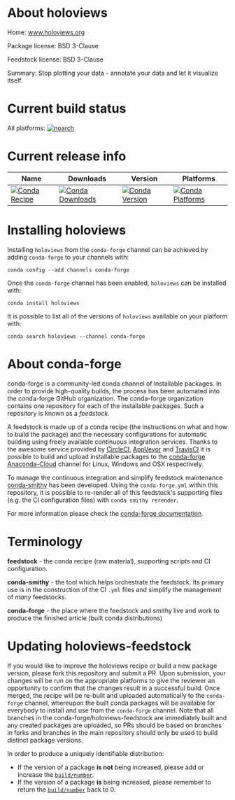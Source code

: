 About holoviews
===============

Home: www.holoviews.org

Package license: BSD 3-Clause

Feedstock license: BSD 3-Clause

Summary: Stop plotting your data - annotate your data and let it visualize itself.



Current build status
====================

All platforms:
[![noarch](https://img.shields.io/circleci/project/github/conda-forge/holoviews-feedstock/master.svg?label=noarch)](https://circleci.com/gh/conda-forge/holoviews-feedstock)

Current release info
====================

| Name | Downloads | Version | Platforms |
| --- | --- | --- | --- |
| [![Conda Recipe](https://img.shields.io/badge/recipe-holoviews-green.svg)](https://anaconda.org/conda-forge/holoviews) | [![Conda Downloads](https://img.shields.io/conda/dn/conda-forge/holoviews.svg)](https://anaconda.org/conda-forge/holoviews) | [![Conda Version](https://img.shields.io/conda/vn/conda-forge/holoviews.svg)](https://anaconda.org/conda-forge/holoviews) | [![Conda Platforms](https://img.shields.io/conda/pn/conda-forge/holoviews.svg)](https://anaconda.org/conda-forge/holoviews) |

Installing holoviews
====================

Installing `holoviews` from the `conda-forge` channel can be achieved by adding `conda-forge` to your channels with:

```
conda config --add channels conda-forge
```

Once the `conda-forge` channel has been enabled, `holoviews` can be installed with:

```
conda install holoviews
```

It is possible to list all of the versions of `holoviews` available on your platform with:

```
conda search holoviews --channel conda-forge
```


About conda-forge
=================

conda-forge is a community-led conda channel of installable packages.
In order to provide high-quality builds, the process has been automated into the
conda-forge GitHub organization. The conda-forge organization contains one repository
for each of the installable packages. Such a repository is known as a *feedstock*.

A feedstock is made up of a conda recipe (the instructions on what and how to build
the package) and the necessary configurations for automatic building using freely
available continuous integration services. Thanks to the awesome service provided by
[CircleCI](https://circleci.com/), [AppVeyor](http://www.appveyor.com/)
and [TravisCI](https://travis-ci.org/) it is possible to build and upload installable
packages to the [conda-forge](https://anaconda.org/conda-forge)
[Anaconda-Cloud](http://docs.anaconda.org/) channel for Linux, Windows and OSX respectively.

To manage the continuous integration and simplify feedstock maintenance
[conda-smithy](http://github.com/conda-forge/conda-smithy) has been developed.
Using the ``conda-forge.yml`` within this repository, it is possible to re-render all of
this feedstock's supporting files (e.g. the CI configuration files) with ``conda smithy rerender``.

For more information please check the [conda-forge documentation](https://conda-forge.org/docs/).

Terminology
===========

**feedstock** - the conda recipe (raw material), supporting scripts and CI configuration.

**conda-smithy** - the tool which helps orchestrate the feedstock.
                   Its primary use is in the construction of the CI ``.yml`` files
                   and simplify the management of *many* feedstocks.

**conda-forge** - the place where the feedstock and smithy live and work to
                  produce the finished article (built conda distributions)


Updating holoviews-feedstock
============================

If you would like to improve the holoviews recipe or build a new
package version, please fork this repository and submit a PR. Upon submission,
your changes will be run on the appropriate platforms to give the reviewer an
opportunity to confirm that the changes result in a successful build. Once
merged, the recipe will be re-built and uploaded automatically to the
`conda-forge` channel, whereupon the built conda packages will be available for
everybody to install and use from the `conda-forge` channel.
Note that all branches in the conda-forge/holoviews-feedstock are
immediately built and any created packages are uploaded, so PRs should be based
on branches in forks and branches in the main repository should only be used to
build distinct package versions.

In order to produce a uniquely identifiable distribution:
 * If the version of a package **is not** being increased, please add or increase
   the [``build/number``](http://conda.pydata.org/docs/building/meta-yaml.html#build-number-and-string).
 * If the version of a package **is** being increased, please remember to return
   the [``build/number``](http://conda.pydata.org/docs/building/meta-yaml.html#build-number-and-string)
   back to 0.